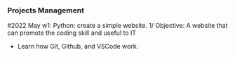 ### Projects Management

#2022 May w1: Python: create a simple website.
1/ Objective:  A website that can promote the coding skill and useful to IT
- Learn how Git, Github, and VSCode work.

